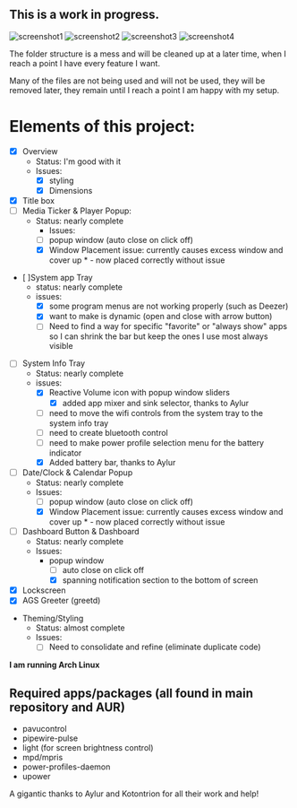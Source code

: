 
## This is a work in progress.

![screenshot1](https://github.com/gitmeED331/FireflyAGS/screenshots/screenshot1.png)
![screenshot2](https://github.com/gitmeED331/FireflyAGS/screenshots/screenshot2.png)
![screenshot3](https://github.com/gitmeED331/FireflyAGS/screenshots/screenshot3.png)
![screenshot4](https://github.com/gitmeED331/FireflyAGS/screenshots/screenshot4.png)

The folder structure is a mess and will be cleaned up at a later time, when I reach a point I have every feature I want.

Many of the files are not being used and will not be used, they will be removed later, they remain until I reach a point I am happy with my setup.

# Elements of this project:
- [X] Overview
  - Status: I'm good with it
  - Issues:
    - [X] styling
    - [X] Dimensions
- [X] Title box
- [ ] Media Ticker & Player Popup:
  - Status: nearly complete
    - Issues:
    - [ ] popup window (auto close on click off)
    - [X] Window Placement issue: currently causes excess window and cover up * - now placed correctly without issue
- [ ]System app Tray
  - status: nearly complete
  - issues:
    - [X] some program menus are not working properly (such as Deezer)
    - [X] want to make is dynamic (open and close with arrow button)
    - [ ] Need to find a way for specific "favorite" or "always show" apps so I can shrink the bar but keep the ones I use most always visible
- [ ] System Info Tray
  - Status: nearly complete
  - issues:
    - [X] Reactive Volume icon with popup window sliders
      - [X] added app mixer and sink selector, thanks to Aylur
    - [ ] need to move the wifi controls from the system tray to the system info tray
    - [ ] need to create bluetooth control
    - [ ] need to make power profile selection menu for the battery indicator
    - [X] Added battery bar, thanks to Aylur
- [ ] Date/Clock & Calendar Popup
  - Status: nearly complete
  - Issues:
    - [ ] popup window (auto close on click off)
    - [X] Window Placement issue: currently causes excess window and cover up * - now placed correctly without issue
- [ ] Dashboard Button & Dashboard
  - Status: nearly complete
  - Issues:
    - popup window
      - [ ] auto close on click off
      - [X] spanning notification section to the bottom of screen
- [X] Lockscreen
- [X] AGS Greeter (greetd)
- Theming/Styling
  - Status: almost complete
  - Issues:
    - [ ] Need to consolidate and refine (eliminate duplicate code)

**I am running Arch Linux**

## Required apps/packages (all found in main repository and AUR)
- pavucontrol
- pipewire-pulse
- light (for screen brightness control)
- mpd/mpris
- power-profiles-daemon
- upower

A gigantic thanks to Aylur and Kotontrion for all their work and help!

